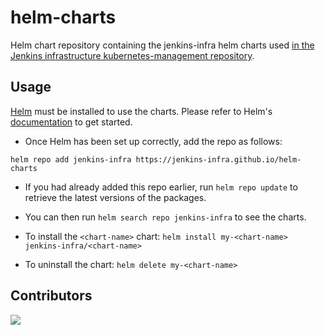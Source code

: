 # helm-charts

Helm chart repository containing the jenkins-infra helm charts used [in the Jenkins infrastructure kubernetes-management repository](https://github.com/jenkins-infra/kubernetes-management).

## Usage

[Helm](https://helm.sh) must be installed to use the charts.  Please refer to Helm's [documentation](https://helm.sh/docs) to get started.

- Once Helm has been set up correctly, add the repo as follows:

`helm repo add jenkins-infra https://jenkins-infra.github.io/helm-charts`

- If you had already added this repo earlier, run `helm repo update` to retrieve the latest versions of the packages.  
- You can then run `helm search repo jenkins-infra` to see the charts.

- To install the `<chart-name>` chart: `helm install my-<chart-name> jenkins-infra/<chart-name>`

- To uninstall the chart: `helm delete my-<chart-name>`


## Contributors

<a href="https://github.com/jenkins-infra/helm-charts/graphs/contributors">
  <img src="https://contrib.rocks/image?repo=jenkins-infra/helm-charts" />
</a>
